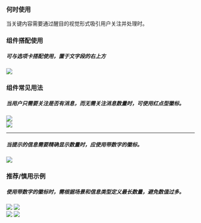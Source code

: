 ### 何时使用

当关键内容需要通过醒目的视觉形式吸引用户关注并处理时。

### 组件搭配使用

##### 可与选项卡搭配使用，置于文字段的右上方

<img src="https://tdesign.gtimg.com/site/design/guide/badge/badge-1@2x.png" />

### 组件常见用法

##### 当用户只需要关注是否有消息，而无需关注消息数量时，可使用红点型徽标。

<div class="legend">
  <div class="item">
    <img src="https://tdesign.gtimg.com/site/design/guide/badge/badge-2@2x.png"/>
  </div>
  <div class="item">
    <img src="https://tdesign.gtimg.com/site/design/guide/badge/badge-3@2x.png"/>
  </div>
</div>

<hr />

##### 当提示的信息需要精确显示数量时，应使用带数字的徽标。

<img src="https://tdesign.gtimg.com/site/design/guide/badge/badge-4@2x.png" />

### 推荐/慎用示例

##### 使用带数字的徽标时，需根据场景和信息类型定义最长数量，避免数值过多。

<div class="legend">
  <div class="item">
    <img src="https://tdesign.gtimg.com/site/design/guide/badge/badge-5@2x.png"/>
    <img class="tag" src="https://tdesign.gtimg.com/site/doc/good.png" />
  </div>

  <div class="item">
    <img src="https://tdesign.gtimg.com/site/design/guide/badge/badge-6@2x.png"/>
    <img class="tag" src="https://tdesign.gtimg.com/site/doc/bad.png" />
  </div>
</div>

